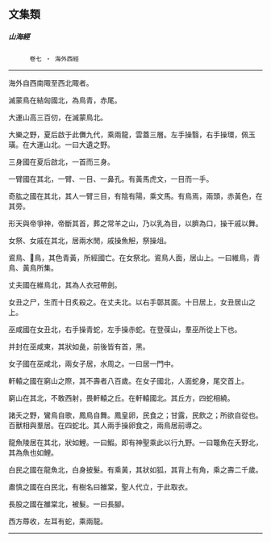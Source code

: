 

## 文集類

##### 山海經
　　　`卷七 ‧ 海外西經`

* * *

海外自西南陬至西北陬者。

滅蒙鳥在結匈國北，為鳥青，赤尾。

大運山高三百仞，在滅蒙鳥北。

大樂之野，夏后啟于此儛九代，乘兩龍，雲蓋三層。左手操翳，右手操環，佩玉璜。在大運山北。一曰大遺之野。

三身國在夏后啟北，一首而三身。

一臂國在其北，一臂、一目、一鼻孔。有黃馬虎文，一目而一手。

奇肱之國在其北，其人一臂三目，有陰有陽，乘文馬。有鳥焉，兩頭，赤黃色，在其旁。

形天與帝爭神，帝斷其首，葬之常羊之山，乃以乳為目，以臍為口，操干戚以舞。

女祭、女戚在其北，居兩水閒，戚操魚觛，祭操俎。

䳐鳥、𪆻鳥，其色青黃，所經國亡。在女祭北。䳐鳥人面，居山上。一曰維鳥，青鳥、黃鳥所集。

丈夫國在維鳥北，其為人衣冠帶劍。

女丑之尸，生而十日炙殺之。在丈夫北。以右手鄣其面。十日居上，女丑居山之上。

巫咸國在女丑北，右手操青蛇，左手操赤蛇。在登葆山，羣巫所從上下也。

并封在巫咸東，其狀如彘，前後皆有首，黑。

女子國在巫咸北，兩女子居，水周之。一曰居一門中。

軒轅之國在窮山之際，其不壽者八百歲。在女子國北，人面蛇身，尾交首上。

窮山在其北，不敢西射，畏軒轅之丘。在軒轅國北。其丘方，四蛇相繞。

諸夭之野，鸞鳥自歌，鳳鳥自舞。鳳皇卵，民食之；甘露，民飲之；所欲自從也。百獸相與羣居。在四蛇北。其人兩手操卵食之，兩鳥居前導之。

龍魚陵居在其北，狀如鯉。一曰鰕。即有神聖乘此以行九野。一曰鼈魚在夭野北，其為魚也如鯉。

白民之國在龍魚北，白身披髮。有乘黃，其狀如狐，其背上有角，乘之壽二千歲。

肅慎之國在白民北，有樹名曰雒棠，聖人代立，于此取衣。

長股之國在雒棠北，被髮。一曰長腳。

西方蓐收，左耳有蛇，乘兩龍。

* * *


